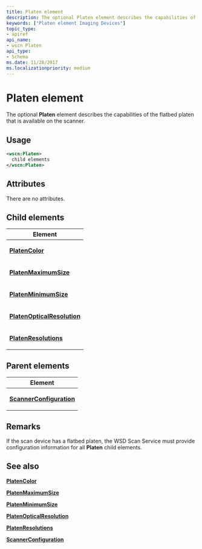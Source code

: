 ```yaml
---
title: Platen element
description: The optional Platen element describes the capabilities of the flatbed platen that is available on the scanner.
keywords: ["Platen element Imaging Devices"]
topic_type:
- apiref
api_name:
- wscn Platen
api_type:
- Schema
ms.date: 11/28/2017
ms.localizationpriority: medium
---
```


# Platen element


The optional **Platen** element describes the capabilities of the flatbed platen that is available on the scanner.

## Usage

```xml
<wscn:Platen>
  child elements
</wscn:Platen>
```

## Attributes

There are no attributes.

## Child elements


<table>
<colgroup>
<col width="100%" />
</colgroup>
<thead>
<tr class="header">
<th>Element</th>
</tr>
</thead>
<tbody>
<tr class="odd">
<td><p><a href="platencolor.md" data-raw-source="[&lt;strong&gt;PlatenColor&lt;/strong&gt;](platencolor.md)"><strong>PlatenColor</strong></a></p></td>
</tr>
<tr class="even">
<td><p><a href="platenmaximumsize.md" data-raw-source="[&lt;strong&gt;PlatenMaximumSize&lt;/strong&gt;](platenmaximumsize.md)"><strong>PlatenMaximumSize</strong></a></p></td>
</tr>
<tr class="odd">
<td><p><a href="platenminimumsize.md" data-raw-source="[&lt;strong&gt;PlatenMinimumSize&lt;/strong&gt;](platenminimumsize.md)"><strong>PlatenMinimumSize</strong></a></p></td>
</tr>
<tr class="even">
<td><p><a href="platenopticalresolution.md" data-raw-source="[&lt;strong&gt;PlatenOpticalResolution&lt;/strong&gt;](platenopticalresolution.md)"><strong>PlatenOpticalResolution</strong></a></p></td>
</tr>
<tr class="odd">
<td><p><a href="platenresolutions.md" data-raw-source="[&lt;strong&gt;PlatenResolutions&lt;/strong&gt;](platenresolutions.md)"><strong>PlatenResolutions</strong></a></p></td>
</tr>
</tbody>
</table>

## Parent elements


<table>
<colgroup>
<col width="100%" />
</colgroup>
<thead>
<tr class="header">
<th>Element</th>
</tr>
</thead>
<tbody>
<tr class="odd">
<td><p><a href="scannerconfiguration.md" data-raw-source="[&lt;strong&gt;ScannerConfiguration&lt;/strong&gt;](scannerconfiguration.md)"><strong>ScannerConfiguration</strong></a></p></td>
</tr>
</tbody>
</table>

## Remarks

If the scan device has a flatbed platen, the WSD Scan Service must provide configuration information for all **Platen** child elements.

## See also


[**PlatenColor**](platencolor.md)

[**PlatenMaximumSize**](platenmaximumsize.md)

[**PlatenMinimumSize**](platenminimumsize.md)

[**PlatenOpticalResolution**](platenopticalresolution.md)

[**PlatenResolutions**](platenresolutions.md)

[**ScannerConfiguration**](scannerconfiguration.md)

 

 






